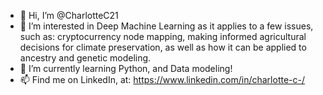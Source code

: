 - 👋 Hi, I’m @CharlotteC21
- 👀 I’m interested in Deep Machine Learning as it applies to a few issues, such as: cryptocurrency node mapping, making informed agricultural decisions for climate preservation, as well as how it can be applied to ancestry and genetic modeling.
- 🌱 I’m currently learning Python, and Data modeling! 
- 📫 Find me on LinkedIn, at: https://www.linkedin.com/in/charlotte-c-/

<!---
CharlotteC21/CharlotteC21 is a ✨ special ✨ repository because its `README.md` (this file) appears on your GitHub profile.
You can click the Preview link to take a look at your changes.
--->
